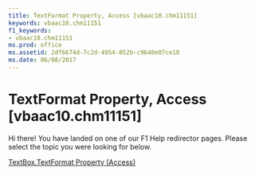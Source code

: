 ```yaml
---
title: TextFormat Property, Access [vbaac10.chm11151]
keywords: vbaac10.chm11151
f1_keywords:
- vbaac10.chm11151
ms.prod: office
ms.assetid: 2df6674d-7c2d-4954-852b-c9648e07ce10
ms.date: 06/08/2017
---
```



# TextFormat Property, Access [vbaac10.chm11151]

Hi there! You have landed on one of our F1 Help redirector pages. Please select the topic you were looking for below.

[TextBox.TextFormat Property (Access)](http://msdn.microsoft.com/library/3d164782-9d9c-5462-ac40-51772d475407%28Office.15%29.aspx)

